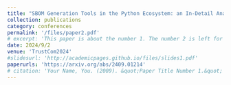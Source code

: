 ```yaml
---
title: "SBOM Generation Tools in the Python Ecosystem: an In-Detail Analysis"
collection: publications
category: conferences
permalink: '/files/paper2.pdf'
# excerpt: 'This paper is about the number 1. The number 2 is left for future work.'
date: 2024/9/2
venue: 'TrustCom2024'
#slidesurl: 'http://academicpages.github.io/files/slides1.pdf'
paperurls: 'https://arxiv.org/abs/2409.01214'
# citation: 'Your Name, You. (2009). &quot;Paper Title Number 1.&quot; <i>Journal 1</i>. 1(1).'
---
```


<!-- The contents above will be part of a list of publications, if the user clicks the link for the publication than the contents of section will be rendered as a full page, allowing you to provide more information about the paper for the reader. When publications are displayed as a single page, the contents of the above "citation" field will automatically be included below this section in a smaller font. -->
